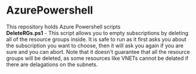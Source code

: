 # AzurePowershell
This repository holds Azure Powershell scripts<br>
<strong>DeleteRGs.ps1</strong> - This script allows you to empty subscriptions by deleting all of the resource groups inside. It is safe to run as it first asks you about the subscription you want to choose, then it will ask you again if you are sure and you can abort. Note that it doesn't guarantee that all the resource groups will be deleted, as some resources like VNETs cannot be delated if there are delagations on the subnets.
